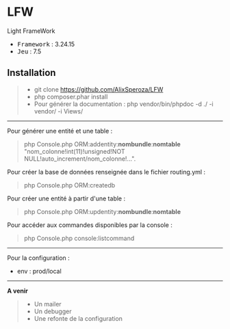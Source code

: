 # LFW
Light FrameWork

 - <kbd>Framework</kbd> : 3.24.15
 - <kbd>Jeu</kbd> : 7.5

Installation
----------

> - git clone https://github.com/AlixSperoza/LFW
> - php composer.phar install
> - Pour générer la documentation : php vendor/bin/phpdoc -d ./ -i vendor/ -i Views/

----------
Pour générer une entité et une table :
> php Console.php ORM:addentity:**nombundle**:**nomtable** "nom_colonne!int(11)!unsigned!NOT NULL!auto_increment/nom_colonne!...".

Pour créer la base de données renseignée dans le fichier routing.yml :
> php Console.php ORM:createdb

Pour créer une entité à partir d'une table :
> php Console.php ORM:updentity:**nombundle**:**nomtable**

Pour accéder aux commandes disponibles par la console :
> php Console.php console:listcommand

----------

Pour la configuration :

 - env : prod/local

----------

**A venir**

> - Un mailer
> - Un debugger
> - Une refonte de la configuration